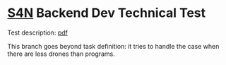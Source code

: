 # [S4N](https://www.s4n.co) Backend Dev Technical Test

Test description: [pdf](backend-dev-technical-test-.pdf)

This branch goes beyond task definition: it tries to handle the case when there are less drones than programs.
